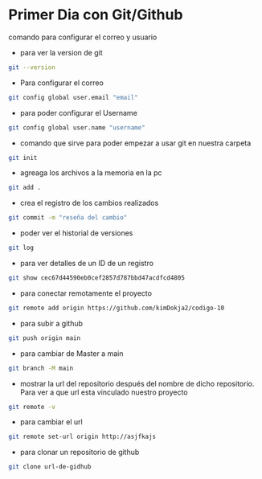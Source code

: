 # Primer Dia con Git/Github

comando para configurar el correo y usuario

- para ver la version de git

```bash
git --version
```

- Para configurar el correo

```bash
git config global user.email "email"
```

- para poder configurar el Username

```bash
git config global user.name "username"
```

- comando que sirve para poder empezar a usar git en nuestra carpeta

```bash
git init
```

- agreaga los archivos a la memoria en la pc

```bash
git add .
```

- crea el registro de los cambios realizados

```bash
git commit -m "reseña del cambio"
```

- poder ver el historial de versiones

```bash
git log
```

- para ver detalles de un ID de un registro

```bash
git show cec67d44590eb0cef2857d787bbd47acdfcd4805
```

- para conectar remotamente el proyecto

```bash
git remote add origin https://github.com/kimDokja2/codigo-10
```

- para subir a github

```bash
git push origin main
```

- para cambiar de Master a main

```bash
git branch -M main
```

- mostrar la url del repositorio después del nombre de dicho repositorio.
  Para ver a que url esta vinculado nuestro proyecto

```bash
git remote -v
```

- para cambiar el url

```bash
git remote set-url origin http://asjfkajs
```

- para clonar un repositorio de github

```bash
git clone url-de-gidhub
```
